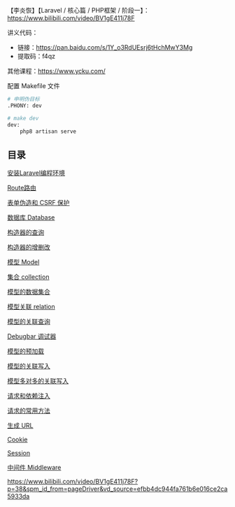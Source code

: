 
【李炎恢】【Laravel / 核心篇 / PHP框架 / 阶段一】： https://www.bilibili.com/video/BV1gE411j78F

讲义代码：
- 链接：https://pan.baidu.com/s/1Y_o3RdUEsrj6tHchMwY3Mg 
- 提取码：f4qz

其他课程：https://www.ycku.com/

配置 Makefile 文件

```bash
# 申明伪目标
.PHONY: dev

# make dev
dev:
	php8 artisan serve
```

## 目录

[安装Laravel编程环境](blog/laravel/install-php.md)

[Route路由](/blog/laravel/route.md)

[表单伪造和 CSRF 保护](blog/laravel/csrf.md)

[数据库 Database](blog/laravel/database.md)

[构造器的查询](blog/laravel/sql-builder.md)

[构造器的增删改](blog/laravel/sql-builder-modify.md)

[模型 Model](blog/laravel/model.md)

[集合 collection](/blog/laravel/collection.md)

[模型的数据集合](/blog/laravel/model-collection.md)

[模型关联 relation](/blog/laravel/model-relation.md)

[模型的关联查询](/blog/laravel/model-relation-query.md)

[Debugbar 调试器](/blog/laravel/debugbar.md)

[模型的预加载](/blog/laravel/model-preload.md)

[模型的关联写入](/blog/laravel/model-relation-write.md)

[模型多对多的关联写入](/blog/laravel/model-relation-write2.md)

[请求和依赖注入](/blog/laravel/request.md)

[请求的常用方法](/blog/laravel/request-method.md)

[生成 URL](/blog/laravel/url.md)

[Cookie](/blog/laravel/cookie.md)

[Session](/blog/laravel/session.md)

[中间件 Middleware](/blog/laravel/middleware.md)


https://www.bilibili.com/video/BV1gE411j78F?p=38&spm_id_from=pageDriver&vd_source=efbb4dc944fa761b6e016ce2ca5933da